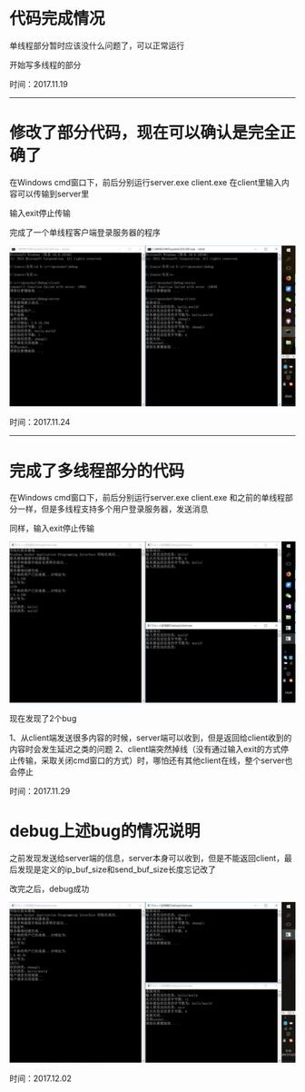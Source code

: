 # 代码完成情况

单线程部分暂时应该没什么问题了，可以正常运行

开始写多线程的部分

时间：2017.11.19

---

# 修改了部分代码，现在可以确认是完全正确了

在Windows cmd窗口下，前后分别运行server.exe client.exe 在client里输入内容可以传输到server里

输入exit停止传输

完成了一个单线程客户端登录服务器的程序

![Image text](https://github.com/shangli-cuc/picture/blob/master/%E5%8D%95%E7%BA%BF%E7%A8%8B%E7%99%BB%E5%BD%95%E6%9C%8D%E5%8A%A1%E5%99%A8Windows-Socket%E8%BF%90%E8%A1%8C.png)

时间：2017.11.24

---

# 完成了多线程部分的代码

在Windows cmd窗口下，前后分别运行server.exe client.exe 和之前的单线程部分一样，但是多线程支持多个用户登录服务器，发送消息

同样，输入exit停止传输

![Image text](https://github.com/shangli-cuc/picture/blob/master/%E5%A4%9A%E7%BA%BF%E7%A8%8B%E7%99%BB%E5%BD%95%E6%9C%8D%E5%8A%A1%E5%99%A8Windows-Socket%E8%BF%90%E8%A1%8C.png)

现在发现了2个bug

1、从client端发送很多内容的时候，server端可以收到，但是返回给client收到的内容时会发生延迟之类的问题
2、client端突然掉线（没有通过输入exit的方式停止传输，采取关闭cmd窗口的方式）时，哪怕还有其他client在线，整个server也会停止

时间：2017.11.29

# debug上述bug的情况说明

之前发现发送给server端的信息，server本身可以收到，但是不能返回client，最后发现是定义的ip_buf_size和send_buf_size长度忘记改了

改完之后，debug成功

![Image text](https://github.com/shangli-cuc/picture/blob/master/%E5%A4%9A%E7%BA%BF%E7%A8%8B%E7%99%BB%E5%BD%95%E6%9C%8D%E5%8A%A1%E5%99%A8debug.png)

时间：2017.12.02

